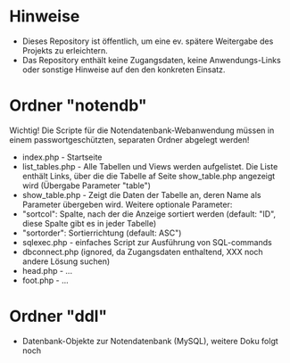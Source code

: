 # Hinweise
 * Dieses Repository ist öffentlich, um eine ev. spätere Weitergabe des Projekts zu erleichtern. 
 * Das Repository enthält keine Zugangsdaten, keine Anwendungs-Links oder sonstige Hinweise auf den den konkreten Einsatz.

# Ordner "notendb" 
 Wichtig! Die Scripte für die Notendatenbank-Webanwendung müssen in einem passwortgeschützten, separaten Ordner abgelegt werden! 

 * index.php - Startseite
 * list_tables.php - Alle Tabellen und Views werden aufgelistet. Die Liste enthält Links, über die die Tabelle af Seite show_table.php angezeigt wird (Übergabe Parameter "table")
 * show_table.php - Zeigt die Daten der Tabelle an, deren Name als Parameter übergeben wird. Weitere optionale Parameter: 
  * "sortcol": Spalte, nach der die Anzeige sortiert werden (default: "ID", diese Spalte gibt es in jeder Tabelle)
  * "sortorder": Sortierrichtung (default: ASC")
 * sqlexec.php - einfaches Script zur Ausführung von SQL-commands 
 * dbconnect.php (ignored, da Zugangsdaten enthaltend, XXX noch andere Lösung suchen)
 * head.php - ... 
 * foot.php - ... 


# Ordner "ddl" 
 * Datenbank-Objekte zur Notendatenbank (MySQL), weitere Doku folgt noch 
 





